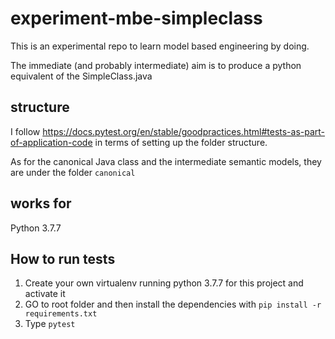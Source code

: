 # experiment-mbe-simpleclass
This is an experimental repo to learn model based engineering by doing. 

The immediate (and probably intermediate) aim is to produce a python equivalent of the SimpleClass.java


## structure

I follow https://docs.pytest.org/en/stable/goodpractices.html#tests-as-part-of-application-code
in terms of setting up the folder structure.

As for the canonical Java class and the intermediate semantic models, they are under the folder `canonical`

## works for

Python 3.7.7

## How to run tests

1. Create your own virtualenv running python 3.7.7 for this project and activate it
2. GO to root folder and then install the dependencies with `pip install -r requirements.txt`
3. Type `pytest`
